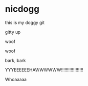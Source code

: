 # nicdogg
this is my doggy git

gitty up


woof

woof

bark, bark


YYYEEEEEEHAWWWWWW!!!!!!!!!!!!!!!!!!



Whoaaaaa
